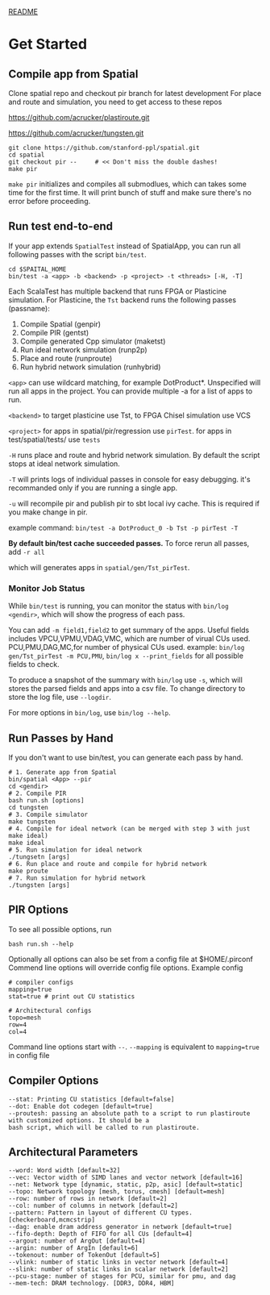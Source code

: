 [README](../README.md)

# Get Started

## Compile app from Spatial
Clone spatial repo and checkout pir branch for latest development
For place and route and simulation, you need to get access to these repos

https://github.com/acrucker/plastiroute.git

https://github.com/acrucker/tungsten.git
```
git clone https://github.com/stanford-ppl/spatial.git
cd spatial
git checkout pir --     # << Don't miss the double dashes!
make pir
```

`make pir` initializes and compiles all submodlues, which can takes some time for the first time. It will print bunch of stuff and make sure there's no error before proceeding. 

## Run test end-to-end
If your app extends `SpatialTest` instead of SpatialApp, you can run all following passes with the script `bin/test`. 

```
cd $SPAITAL_HOME
bin/test -a <app> -b <backend> -p <project> -t <threads> [-H, -T]
```

Each ScalaTest has multiple backend that runs FPGA or Plasticine simulation. For Plasticine, the `Tst` backend runs
the following passes (passname):

1. Compile Spatial (genpir)
2. Compile PIR (gentst)
3. Compile generated Cpp simulator (maketst)
4. Run ideal network simulation (runp2p)
5. Place and route (runproute)
6. Run hybrid network simulation (runhybrid)

`<app>` can use wildcard matching, for example DotProduct*. Unspecified will run all apps in the project. You can provide multiple -a for a list of apps to run. 

`<backend>` to target plasticine use Tst, to FPGA Chisel simulation use VCS

`<project>` for apps in spatial/pir/regression use `pirTest`. for apps in test/spatial/tests/ use `tests`

`-H` runs place and route and hybrid network simulation. By default the script stops at ideal network simulation. 

`-T` will prints logs of individual passes in console for easy debugging. it's recommanded only if you are running a single app. 

`-u` will recompile pir and publish pir to sbt local ivy cache. This is required if you make change
in pir.

example command:
`bin/test -a DotProduct_0 -b Tst -p pirTest -T`

**By default bin/test cache succeeded passes.** To force rerun all passes, add `-r all`

which will generates apps in `spatial/gen/Tst_pirTest`. 

### Monitor Job Status

While `bin/test` is running, you can monitor the status with `bin/log <gendir>`, which will show the progress of each pass. 

You can add `-m field1,field2` to get summary of the apps. Useful fields includes VPCU,VPMU,VDAG,VMC, which are number of virual CUs used. PCU,PMU,DAG,MC,for number of physical CUs used. 
example: `bin/log gen/Tst_pirTest -m PCU,PMU`, `bin/log x --print_fields` for all possible fields to check. 

To produce a snapshot of the summary with `bin/log` use `-s`, which will stores the parsed fields
and apps into a csv file. To change directory to store the log file, use `--logdir`. 

For more options in `bin/log`, use `bin/log --help`.

## Run Passes by Hand
If you don't want to use bin/test, you can generate each pass by hand.

```
# 1. Generate app from Spatial
bin/spatial <App> --pir
cd <gendir>
# 2. Compile PIR
bash run.sh [options]
cd tungsten
# 3. Compile simulator
make tungsten
# 4. Compile for ideal network (can be merged with step 3 with just make ideal)
make ideal
# 5. Run simulation for ideal network
./tungsetn [args]
# 6. Run place and route and compile for hybrid network
make proute
# 7. Run simulation for hybrid network
./tungsten [args]
```

## PIR Options
To see all possible options, run
```
bash run.sh --help
```
Optionally all options can also be set from a config file at $HOME/.pirconf
Commend line options will override config file options. Example config
```
# compiler configs
mapping=true
stat=true # print out CU statistics

# Architectural configs
topo=mesh
row=4
col=4
```
Command line options start with `--`. `--mapping` is equivalent to `mapping=true` in config file

## Compiler Options
```
--stat: Printing CU statistics [default=false]
--dot: Enable dot codegen [default=true]
--proutesh: passing an absolute path to a script to run plastiroute with customized options. It should be a
bash script, which will be called to run plastiroute. 
```

## Architectural Parameters
```
--word: Word width [default=32]
--vec: Vector width of SIMD lanes and vector network [default=16]
--net: Network type [dynamic, static, p2p, asic] [default=static]
--topo: Network topology [mesh, torus, cmesh] [default=mesh]
--row: number of rows in network [default=2]
--col: number of columns in network [default=2]
--pattern: Pattern in layout of different CU types. [checkerboard,mcmcstrip]
--dag: enable dram address generator in network [default=true]
--fifo-depth: Depth of FIFO for all CUs [default=4]
--argout: number of ArgOut [default=4]
--argin: number of ArgIn [default=6]
--tokenout: number of TokenOut [default=5]
--vlink: number of static links in vector network [default=4]
--slink: number of static links in scalar network [default=2]
--pcu-stage: number of stages for PCU, similar for pmu, and dag
--mem-tech: DRAM technology. [DDR3, DDR4, HBM]
```
